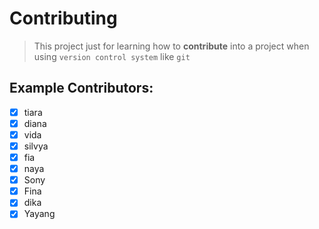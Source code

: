 # Contributing

> This project just for learning how to **contribute** into a project when using `version control system` like `git`

## Example Contributors:

- [x] tiara
- [x] diana
- [x] vida
- [x] silvya
- [x] fia
- [x] naya
- [x] Sony
- [x] Fina
- [x] dika
- [x] Yayang
